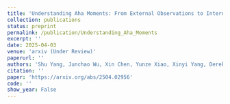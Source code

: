 ```yaml
---
title: 'Understanding Aha Moments: From External Observations to Internal Mechanisms'
collection: publications
status: preprint
permalink: /publication/Understanding_Aha_Moments
excerpt: ''
date: 2025-04-03
venue: 'arxiv (Under Review)'
paperurl: ''
authors: 'Shu Yang, Junchao Wu, Xin Chen, Yunze Xiao, Xinyi Yang, Derek F Wong, Di Wang*'
citation: ''
paper: 'https://arxiv.org/abs/2504.02956'
code: ''
show_year: False
---
```

